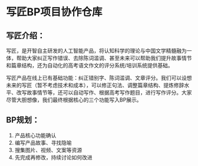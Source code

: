 # 写匠BP项目协作仓库

## 写匠介绍：

写匠，是开智自主研发的人工智能产品，将认知科学的理论与中国文学精髓融为一体，帮助大家纠正写作错误、去除陈词滥调、甚至未来可以帮助我们提升故事情节和篇章结构，还为自动化的高考语文作文的评分系统/培训系统提供基础。

写匠产品在线上已有基础功能：纠正错别字、陈词滥调、文章评分。我们可以设想未来的写匠（暂不考虑技术和成本），可以修正句法、调整篇章结构、提炼修辞水平、改写故事情节等，还可以自动写作、根据高考写作题目，进行写作评分。大家尽管大胆想像，我们最终根据核心的三个功能写入BP展示。

## BP规划：

1. 产品核心功能确认
2. 编写产品故事、寻找隐喻
3. 搜集图片、视频、文案等资源
4. 先完成再修改，持续讨论如何改进
